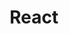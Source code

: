 ---
layout: list
title: React
slug: react
menu: true
submenu: false
order: 9
description: >
  about React
---
